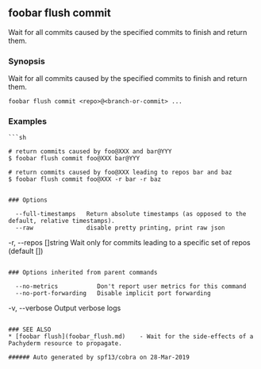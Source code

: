 ## foobar flush commit

Wait for all commits caused by the specified commits to finish and return them.

### Synopsis


Wait for all commits caused by the specified commits to finish and return them.

```
foobar flush commit <repo>@<branch-or-commit> ...
```

### Examples

```
```sh

# return commits caused by foo@XXX and bar@YYY
$ foobar flush commit foo@XXX bar@YYY

# return commits caused by foo@XXX leading to repos bar and baz
$ foobar flush commit foo@XXX -r bar -r baz
```
```

### Options

```
      --full-timestamps   Return absolute timestamps (as opposed to the default, relative timestamps).
      --raw               disable pretty printing, print raw json
  -r, --repos []string    Wait only for commits leading to a specific set of repos (default [])
```

### Options inherited from parent commands

```
      --no-metrics           Don't report user metrics for this command
      --no-port-forwarding   Disable implicit port forwarding
  -v, --verbose              Output verbose logs
```

### SEE ALSO
* [foobar flush](foobar_flush.md)	 - Wait for the side-effects of a Pachyderm resource to propagate.

###### Auto generated by spf13/cobra on 28-Mar-2019
